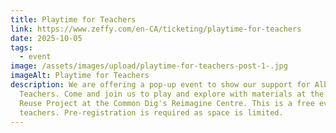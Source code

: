 ```yaml
---
title: Playtime for Teachers
link: https://www.zeffy.com/en-CA/ticketing/playtime-for-teachers
date: 2025-10-05
tags:
  - event
image: /assets/images/upload/playtime-for-teachers-post-1-.jpg
imageAlt: Playtime for Teachers
description: We are offering a pop-up event to show our support for Alberta
  Teachers. Come and join us to play and explore with materials at the Creative
  Reuse Project at the Common Dig's Reimagine Centre. This is a free event for
  teachers. Pre-registration is required as space is limited.
---
```

